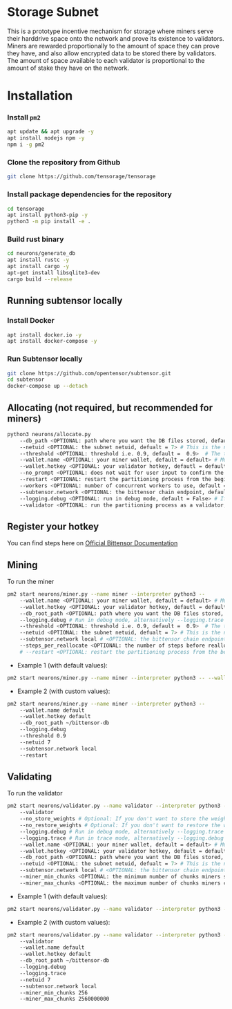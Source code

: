 # Storage Subnet
This is a prototype incentive mechanism for storage where miners serve their harddrive space onto the network and prove its existence to validators. Miners are rewarded proportionally to the amount of space they can prove they have, and also allow encrypted data to be stored there by validators. The amount of space available to each validator is proportional to the amount of stake they have on the network.


# Installation

### Install `pm2`
```bash
apt update && apt upgrade -y
apt install nodejs npm -y
npm i -g pm2
```

### Clone the repository from Github
```bash
git clone https://github.com/tensorage/tensorage
```

### Install package dependencies for the repository
```bash
cd tensorage
apt install python3-pip -y
python3 -m pip install -e .
```

### Build rust binary
```bash
cd neurons/generate_db
apt install rustc -y
apt install cargo -y
apt-get install libsqlite3-dev
cargo build --release
```

## Running subtensor locally

### Install Docker
```bash
apt install docker.io -y
apt install docker-compose -y
```

### Run Subtensor locally
```bash
git clone https://github.com/opentensor/subtensor.git
cd subtensor
docker-compose up --detach
```

## Allocating (not required, but recommended for miners)
```bash
python3 neurons/allocate.py
    --db_path <OPTIONAL: path where you want the DB files stored, default = ~/bittensor-db>  # This is where the partition will be created storing network data.
    --netuid <OPTIONAL: the subnet netuid, defualt = 7> # This is the netuid of the storage subnet you are serving on.
    --threshold <OPTIONAL: threshold i.e. 0.9, default =  0.9>  # The threshold for the partitioning algorithm which is the maximum amount of space the miner can use based on available.
    --wallet.name <OPTIONAL: your miner wallet, default = default> # Must be created using the bittensor-cli, btcli new_coldkey
    --wallet.hotkey <OPTIONAL: your validator hotkey, defautl = default> # Must be created using the bittensor-cli, btcli new_hotkey
    --no_prompt <OPTIONAL: does not wait for user input to confirm the allocation, default = False> # If true, the partitioning process will not wait for user input to confirm the allocation.
    --restart <OPTIONAL: restart the partitioning process from the beginning, otherwise restarts from the last created chunk. default = False> # If true, the partitioning process restarts instead using a checkpoint.
    --workers <OPTIONAL: number of concurrent workers to use, default = 256> # The number of concurrent workers to use to generate the partition.
    --subtensor.network <OPTIONAL: the bittensor chain endpoint, default = finney, local, test> # The chain endpoint to use to generate the partition.
    --logging.debug <OPTIONAL: run in debug mode, default = False> # If true, the partitioning process will run in debug mode.
    --validator <OPTIONAL: run the partitioning process as a validator, default = False> # If true, the partitioning process will run as a validator.
```

## Register your hotkey
You can find steps here on [Official Bittensor Documentation](https://docs.bittensor.com/subnets/register-and-participate])

## Mining

To run the miner
```bash
pm2 start neurons/miner.py --name miner --interpreter python3 -- 
    --wallet.name <OPTIONAL: your miner wallet, default = default> # Must be created using the bittensor-cli, btcli wallet new_coldkey
    --wallet.hotkey <OPTIONAL: your validator hotkey, defautl = default> # Must be created using the bittensor-cli btcli wallet new_hotkey
    --db_root_path <OPTIONAL: path where you want the DB files stored, default = "~/bittensor-db">  # This is where the partition will be created storing network data.
    --logging.debug # Run in debug mode, alternatively --logging.trace for trace mode
    --threshold <OPTIONAL: threshold i.e. 0.9, default =  0.9>  # The threshold for the partitioning algorithm which is the maximum amount of space the miner can use based on available.
    --netuid <OPTIONAL: the subnet netuid, defualt = 7> # This is the netuid of the storage subnet.
    --subtensor.network local # <OPTIONAL: the bittensor chain endpoint, default = finney, local, test> : The chain endpoint to use to generate the partition.  (highly recommend running subtensor locally)
    --steps_per_reallocate <OPTIONAL: the number of steps before reallocating, default = 1000> # The number of steps before reallocating.
    # --restart <OPTIONAL: restart the partitioning process from the beginning, otherwise restarts from the last created chunk. default = False> # If true, the partitioning process restarts instead using a checkpoint.
```

- Example 1 (with default values):
```bash
pm2 start neurons/miner.py --name miner --interpreter python3 -- --wallet.name default --wallet.hotkey default --logging.debug
```

- Example 2 (with custom values):
```bash
pm2 start neurons/miner.py --name miner --interpreter python3 -- 
    --wallet.name default
    --wallet.hotkey default
    --db_root_path ~/bittensor-db
    --logging.debug
    --threshold 0.9
    --netuid 7
    --subtensor.network local
    --restart
```

## Validating

To run the validator
```bash
pm2 start neurons/validator.py --name validator --interpreter python3 -- 
    --validator
    --no_store_weights # Optional: If you don't want to store the weights on your harddrive, default = False
    --no_restore_weights # Optional: If you don't want to restore the weights by old runs from your harddrive, default = False
    --logging.debug # Run in debug mode, alternatively --logging.trace for trace mode
    --logging.trace # Run in trace mode, alternatively --logging.debug for debug mode
    --wallet.name <OPTIONAL: your miner wallet, default = default> # Must be created using the bittensor-cli, btcli wallet new_coldkey
    --wallet.hotkey <OPTIONAL: your validator hotkey, default = default> # Must be created using the bittensor-cli btcli wallet new_hotkey
    --db_root_path <OPTIONAL: path where you want the DB files stored, default = "~/bittensor-db">  # This is where the partition will be created storing network data.
    --netuid <OPTIONAL: the subnet netuid, defualt = 7> # This is the netuid of the storage subnet you are serving on.
    --subtensor.network local # <OPTIONAL: the bittensor chain endpoint, default = finney, local, test> : The chain endpoint to use to generate the partition. (highly recommend running subtensor locally)
    --miner_min_chunks <OPTIONAL: the minimum number of chunks miners should provide to your validator, default = 256> # The minimum number of chunks miners should provide to this validator
    --miner_max_chunks <OPTIONAL: the maximum number of chunks miners can provide to your validator, default = 2560000000> # The maximum number of chunks miners should provide to this validator
```

- Example 1 (with default values):
```bash
pm2 start neurons/validator.py --name validator --interpreter python3 -- --validator --wallet.name default --wallet.hotkey default --logging.debug --logging.trace
```

- Example 2 (with custom values):
```bash
pm2 start neurons/validator.py --name validator --interpreter python3 -- 
    --validator
    --wallet.name default
    --wallet.hotkey default
    --db_root_path ~/bittensor-db
    --logging.debug
    --logging.trace
    --netuid 7
    --subtensor.network local
    --miner_min_chunks 256
    --miner_max_chunks 2560000000
```
